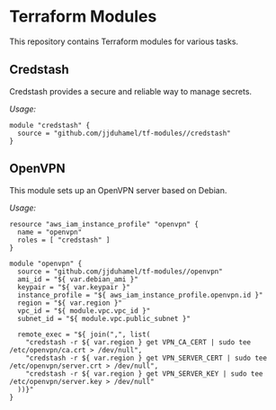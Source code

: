 # Terraform Modules

This repository contains Terraform modules for various tasks.

## Credstash

Credstash provides a secure and reliable way to manage secrets.

*Usage:*

```hcl
module "credstash" {
  source = "github.com/jjduhamel/tf-modules//credstash"
}
```

## OpenVPN

This module sets up an OpenVPN server based on Debian.

*Usage:*

```hcl
resource "aws_iam_instance_profile" "openvpn" {
  name = "openvpn"
  roles = [ "credstash" ]
}

module "openvpn" {
  source = "github.com/jjduhamel/tf-modules//openvpn"
  ami_id = "${ var.debian_ami }"
  keypair = "${ var.keypair }"
  instance_profile = "${ aws_iam_instance_profile.openvpn.id }"
  region = "${ var.region }"
  vpc_id = "${ module.vpc.vpc_id }"
  subnet_id = "${ module.vpc.public_subnet }"

  remote_exec = "${ join(",", list(
    "credstash -r ${ var.region } get VPN_CA_CERT | sudo tee /etc/openvpn/ca.crt > /dev/null",
    "credstash -r ${ var.region } get VPN_SERVER_CERT | sudo tee /etc/openvpn/server.crt > /dev/null",
    "credstash -r ${ var.region } get VPN_SERVER_KEY | sudo tee /etc/openvpn/server.key > /dev/null"
  ))}"
}
```
